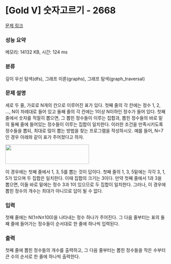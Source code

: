 # [Gold V] 숫자고르기 - 2668 

[문제 링크](https://www.acmicpc.net/problem/2668) 

### 성능 요약

메모리: 14132 KB, 시간: 124 ms

### 분류

깊이 우선 탐색(dfs), 그래프 이론(graphs), 그래프 탐색(graph_traversal)

### 문제 설명

<p>세로 두 줄, 가로로 N개의 칸으로 이루어진 표가 있다. 첫째 줄의 각 칸에는 정수 1, 2, …, N이 차례대로 들어 있고 둘째 줄의 각 칸에는 1이상 N이하인 정수가 들어 있다. 첫째 줄에서 숫자를 적절히 뽑으면, 그 뽑힌 정수들이 이루는 집합과, 뽑힌 정수들의 바로 밑의 둘째 줄에 들어있는 정수들이 이루는 집합이 일치한다. 이러한 조건을 만족시키도록 정수들을 뽑되, 최대로 많이 뽑는 방법을 찾는 프로그램을 작성하시오. 예를 들어, N=7인 경우 아래와 같이 표가 주어졌다고 하자.</p>

<p><img alt="" src="https://www.acmicpc.net/upload/images/u5JZnfExdtFXjmR.png" style="width: 262px; height: 61px; "></p>

<p>이 경우에는 첫째 줄에서 1, 3, 5를 뽑는 것이 답이다. 첫째 줄의 1, 3, 5밑에는 각각 3, 1, 5가 있으며 두 집합은 일치한다. 이때 집합의 크기는 3이다. 만약 첫째 줄에서 1과 3을 뽑으면, 이들 바로 밑에는 정수 3과 1이 있으므로 두 집합이 일치한다. 그러나, 이 경우에 뽑힌 정수의 개수는 최대가 아니므로 답이 될 수 없다.</p>

### 입력 

 <p>첫째 줄에는 N(1≤N≤100)을 나타내는 정수 하나가 주어진다. 그 다음 줄부터는 표의 둘째 줄에 들어가는 정수들이 순서대로 한 줄에 하나씩 입력된다.</p>

### 출력 

 <p>첫째 줄에 뽑힌 정수들의 개수를 출력하고, 그 다음 줄부터는 뽑힌 정수들을 작은 수부터 큰 수의 순서로 한 줄에 하나씩 출력한다.</p>

